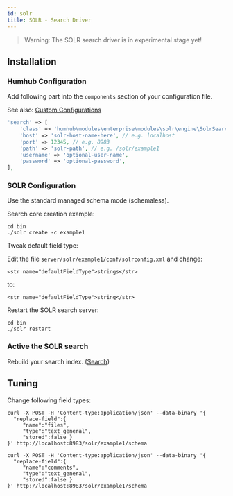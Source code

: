 ```yaml
---
id: solr
title: SOLR - Search Driver
---
```


> Warning: The SOLR search driver is in experimental stage yet!

## Installation

### Humhub Configuration

Add following part into the `components` section of your configuration file.

See also: [Custom Configurations](../admin/advanced-configuration.md)

```php
'search' => [
    'class' => 'humhub\modules\enterprise\modules\solr\engine\SolrSearch',
    'host' => 'solr-host-name-here', // e.g. localhost
    'port' => 12345, // e.g. 8983
    'path' => 'solr-path', // e.g. /solr/example1
    'username' => 'optional-user-name',
    'password' => 'optional-password',
],
```

### SOLR Configuration

Use the standard managed schema mode (schemaless). 

Search core creation example:

```
cd bin
./solr create -c example1
```

Tweak default field type:

Edit the file `server/solr/example1/conf/solrconfig.xml` and change:

```
<str name="defaultFieldType">strings</str>
```

to:

```
<str name="defaultFieldType">string</str>
```

Restart the SOLR search server:

```
cd bin
./solr restart
```

### Active the SOLR search

Rebuild your search index. ([Search](../admin/search.md))


## Tuning

Change following field types:

```
curl -X POST -H 'Content-type:application/json' --data-binary '{
  "replace-field":{
     "name":"files",
     "type":"text_general",
     "stored":false }
}' http://localhost:8983/solr/example1/schema
```

```
curl -X POST -H 'Content-type:application/json' --data-binary '{
  "replace-field":{
     "name":"comments",
     "type":"text_general",
     "stored":false }
}' http://localhost:8983/solr/example1/schema
```



